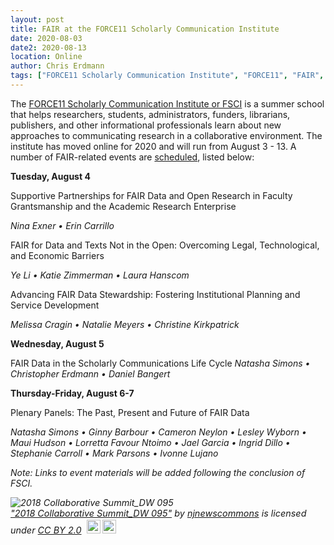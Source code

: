 ```yaml
---
layout: post
title: FAIR at the FORCE11 Scholarly Communication Institute
date: 2020-08-03
date2: 2020-08-13
location: Online
author: Chris Erdmann
tags: ["FORCE11 Scholarly Communication Institute", "FORCE11", "FAIR", "FSCI"]
---
```


The [FORCE11 Scholarly Communication Institute or FSCI](https://www.force11.org/fsci/2020) is a summer school that helps researchers, students, administrators, funders, librarians, publishers, and other informational professionals learn about new approaches to communicating research in a collaborative environment. The institute has moved online for 2020 and will run from August 3 - 13. A number of FAIR-related events are [scheduled](https://fsci2020.sched.com/?searchstring=fair), listed below:


**Tuesday, August 4**
 
Supportive Partnerships for FAIR Data and Open Research in Faculty Grantsmanship and the Academic Research Enterprise

*Nina Exner • Erin Carrillo*

FAIR for Data and Texts Not in the Open: Overcoming Legal, Technological, and Economic Barriers

*Ye Li • Katie Zimmerman • Laura Hanscom*

Advancing FAIR Data Stewardship: Fostering Institutional Planning and Service Development

*Melissa Cragin • Natalie Meyers • Christine Kirkpatrick*
 
**Wednesday, August 5**
 
FAIR Data in the Scholarly Communications Life Cycle
*Natasha Simons • Christopher Erdmann • Daniel Bangert*
 
**Thursday-Friday, August 6-7**
 
Plenary Panels: The Past, Present and Future of FAIR Data

*Natasha Simons • Ginny Barbour • Cameron Neylon • Lesley Wyborn • Maui Hudson • Lorretta Favour Ntoimo • Jael Garcia • Ingrid Dillo • Stephanie Carroll • Mark Parsons • Ivonne Lujano*

*Note: Links to event materials will be added following  the conclusion of FSCI.*


<p style="font-size: 0.9rem;font-style: italic;"><img style="display: block;" src="https://live.staticflickr.com/826/28277433158_c1e191b41e_b.jpg" alt="2018 Collaborative Summit_DW 095"><a href="https://www.flickr.com/photos/164572443@N02/28277433158">"2018 Collaborative Summit_DW 095"</a><span> by <a href="https://www.flickr.com/photos/164572443@N02">njnewscommons</a></span> is licensed under <a href="https://creativecommons.org/licenses/by/2.0/?ref=ccsearch&atype=html" style="margin-right: 5px;">CC BY 2.0</a><a href="https://creativecommons.org/licenses/by/2.0/?ref=ccsearch&atype=html" target="_blank" rel="noopener noreferrer" style="display: inline-block;white-space: none;margin-top: 2px;margin-left: 3px;height: 22px !important;"><img style="height: inherit;margin-right: 3px;display: inline-block;" src="https://search.creativecommons.org/static/img/cc_icon.svg" /><img style="height: inherit;margin-right: 3px;display: inline-block;" src="https://search.creativecommons.org/static/img/cc-by_icon.svg" /></a></p>
